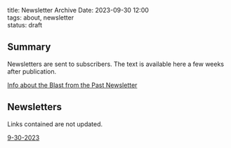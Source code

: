 title: Newsletter Archive 
Date: 2023-09-30 12:00  
tags: about, newsletter  
status: draft  

## Summary  

Newsletters are sent to subscribers. 
The text is available here a few weeks after publication. 

[Info about the Blast from the Past Newsletter]({filename}newsletter.md)  

## Newsletters  

Links contained are not updated.

[9-30-2023](/newsletter_archive%2F9-30-2023.txt)



